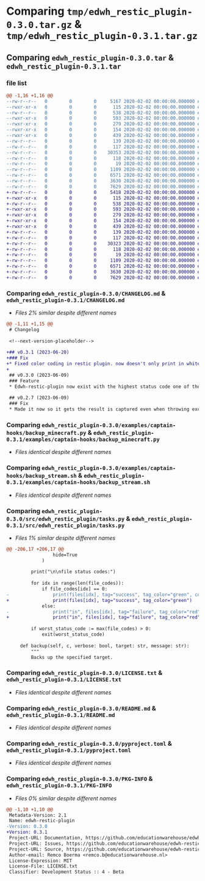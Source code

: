 # Comparing `tmp/edwh_restic_plugin-0.3.0.tar.gz` & `tmp/edwh_restic_plugin-0.3.1.tar.gz`

## Comparing `edwh_restic_plugin-0.3.0.tar` & `edwh_restic_plugin-0.3.1.tar`

### file list

```diff
@@ -1,16 +1,16 @@
--rw-r--r--   0        0        0     5167 2020-02-02 00:00:00.000000 edwh_restic_plugin-0.3.0/CHANGELOG.md
--rwxr-xr-x   0        0        0      115 2020-02-02 00:00:00.000000 edwh_restic_plugin-0.3.0/examples/captain-hooks/backup_files.sh
--rw-r--r--   0        0        0      538 2020-02-02 00:00:00.000000 edwh_restic_plugin-0.3.0/examples/captain-hooks/backup_minecraft.py
--rwxr-xr-x   0        0        0      593 2020-02-02 00:00:00.000000 edwh_restic_plugin-0.3.0/examples/captain-hooks/backup_stream.sh
--rwxr-xr-x   0        0        0      279 2020-02-02 00:00:00.000000 edwh_restic_plugin-0.3.0/examples/captain-hooks/backup_stream_sql.sh
--rwxr-xr-x   0        0        0      154 2020-02-02 00:00:00.000000 edwh_restic_plugin-0.3.0/examples/captain-hooks/restore_files.sh
--rwxr-xr-x   0        0        0      439 2020-02-02 00:00:00.000000 edwh_restic_plugin-0.3.0/examples/captain-hooks/restore_stream.sh
--rw-r--r--   0        0        0      139 2020-02-02 00:00:00.000000 edwh_restic_plugin-0.3.0/src/edwh_restic_plugin/__about__.py
--rw-r--r--   0        0        0      117 2020-02-02 00:00:00.000000 edwh_restic_plugin-0.3.0/src/edwh_restic_plugin/__init__.py
--rw-r--r--   0        0        0    30353 2020-02-02 00:00:00.000000 edwh_restic_plugin-0.3.0/src/edwh_restic_plugin/tasks.py
--rw-r--r--   0        0        0      118 2020-02-02 00:00:00.000000 edwh_restic_plugin-0.3.0/tests/__init__.py
--rw-r--r--   0        0        0       19 2020-02-02 00:00:00.000000 edwh_restic_plugin-0.3.0/.gitignore
--rw-r--r--   0        0        0     1109 2020-02-02 00:00:00.000000 edwh_restic_plugin-0.3.0/LICENSE.txt
--rw-r--r--   0        0        0     6571 2020-02-02 00:00:00.000000 edwh_restic_plugin-0.3.0/README.md
--rw-r--r--   0        0        0     3630 2020-02-02 00:00:00.000000 edwh_restic_plugin-0.3.0/pyproject.toml
--rw-r--r--   0        0        0     7629 2020-02-02 00:00:00.000000 edwh_restic_plugin-0.3.0/PKG-INFO
+-rw-r--r--   0        0        0     5418 2020-02-02 00:00:00.000000 edwh_restic_plugin-0.3.1/CHANGELOG.md
+-rwxr-xr-x   0        0        0      115 2020-02-02 00:00:00.000000 edwh_restic_plugin-0.3.1/examples/captain-hooks/backup_files.sh
+-rw-r--r--   0        0        0      538 2020-02-02 00:00:00.000000 edwh_restic_plugin-0.3.1/examples/captain-hooks/backup_minecraft.py
+-rwxr-xr-x   0        0        0      593 2020-02-02 00:00:00.000000 edwh_restic_plugin-0.3.1/examples/captain-hooks/backup_stream.sh
+-rwxr-xr-x   0        0        0      279 2020-02-02 00:00:00.000000 edwh_restic_plugin-0.3.1/examples/captain-hooks/backup_stream_sql.sh
+-rwxr-xr-x   0        0        0      154 2020-02-02 00:00:00.000000 edwh_restic_plugin-0.3.1/examples/captain-hooks/restore_files.sh
+-rwxr-xr-x   0        0        0      439 2020-02-02 00:00:00.000000 edwh_restic_plugin-0.3.1/examples/captain-hooks/restore_stream.sh
+-rw-r--r--   0        0        0      139 2020-02-02 00:00:00.000000 edwh_restic_plugin-0.3.1/src/edwh_restic_plugin/__about__.py
+-rw-r--r--   0        0        0      117 2020-02-02 00:00:00.000000 edwh_restic_plugin-0.3.1/src/edwh_restic_plugin/__init__.py
+-rw-r--r--   0        0        0    30323 2020-02-02 00:00:00.000000 edwh_restic_plugin-0.3.1/src/edwh_restic_plugin/tasks.py
+-rw-r--r--   0        0        0      118 2020-02-02 00:00:00.000000 edwh_restic_plugin-0.3.1/tests/__init__.py
+-rw-r--r--   0        0        0       19 2020-02-02 00:00:00.000000 edwh_restic_plugin-0.3.1/.gitignore
+-rw-r--r--   0        0        0     1109 2020-02-02 00:00:00.000000 edwh_restic_plugin-0.3.1/LICENSE.txt
+-rw-r--r--   0        0        0     6571 2020-02-02 00:00:00.000000 edwh_restic_plugin-0.3.1/README.md
+-rw-r--r--   0        0        0     3630 2020-02-02 00:00:00.000000 edwh_restic_plugin-0.3.1/pyproject.toml
+-rw-r--r--   0        0        0     7629 2020-02-02 00:00:00.000000 edwh_restic_plugin-0.3.1/PKG-INFO
```

### Comparing `edwh_restic_plugin-0.3.0/CHANGELOG.md` & `edwh_restic_plugin-0.3.1/CHANGELOG.md`

 * *Files 2% similar despite different names*

```diff
@@ -1,11 +1,15 @@
 # Changelog
 
 <!--next-version-placeholder-->
 
+## v0.3.1 (2023-06-20)
+### Fix
+* Fixed color coding in restic plugin. now doesn't only print in white but in set color of the cmd ([`80ad277`](https://github.com/educationwarehouse/edwh-restic-plugin/commit/80ad27717a89c9843b62d002e214493ad428c39c))
+
 ## v0.3.0 (2023-06-09)
 ### Feature
 * Edwh-restic-plugin now exist with the highest status code one of the given shell scripts gave it ([`281f600`](https://github.com/educationwarehouse/edwh-restic-plugin/commit/281f600082cba3853b1bc35efda93ea50ea8f3b5))
 
 ## v0.2.7 (2023-06-09)
 ### Fix
 * Made it now so it gets the result is captured even when throwing exception ([`fad076a`](https://github.com/educationwarehouse/edwh-restic-plugin/commit/fad076aab666925c2bb795a2705500215f7500c5))
```

### Comparing `edwh_restic_plugin-0.3.0/examples/captain-hooks/backup_minecraft.py` & `edwh_restic_plugin-0.3.1/examples/captain-hooks/backup_minecraft.py`

 * *Files identical despite different names*

### Comparing `edwh_restic_plugin-0.3.0/examples/captain-hooks/backup_stream.sh` & `edwh_restic_plugin-0.3.1/examples/captain-hooks/backup_stream.sh`

 * *Files identical despite different names*

### Comparing `edwh_restic_plugin-0.3.0/src/edwh_restic_plugin/tasks.py` & `edwh_restic_plugin-0.3.1/src/edwh_restic_plugin/tasks.py`

 * *Files 1% similar despite different names*

```diff
@@ -206,17 +206,17 @@
                 hide=True
             )
 
         print("\n\nfile status codes:")
 
         for idx in range(len(file_codes)):
             if file_codes[idx] == 0:
-                print(files[idx], tag="success", tag_color="green", color='white')
+                print(files[idx], tag="success", tag_color="green")
             else:
-                print("in", files[idx], tag="failure", tag_color="red", color='white')
+                print("in", files[idx], tag="failure", tag_color="red")
 
         if worst_status_code := max(file_codes) > 0:
             exit(worst_status_code)
 
     def backup(self, c, verbose: bool, target: str, message: str):
         """
         Backs up the specified target.
```

### Comparing `edwh_restic_plugin-0.3.0/LICENSE.txt` & `edwh_restic_plugin-0.3.1/LICENSE.txt`

 * *Files identical despite different names*

### Comparing `edwh_restic_plugin-0.3.0/README.md` & `edwh_restic_plugin-0.3.1/README.md`

 * *Files identical despite different names*

### Comparing `edwh_restic_plugin-0.3.0/pyproject.toml` & `edwh_restic_plugin-0.3.1/pyproject.toml`

 * *Files identical despite different names*

### Comparing `edwh_restic_plugin-0.3.0/PKG-INFO` & `edwh_restic_plugin-0.3.1/PKG-INFO`

 * *Files 0% similar despite different names*

```diff
@@ -1,10 +1,10 @@
 Metadata-Version: 2.1
 Name: edwh-restic-plugin
-Version: 0.3.0
+Version: 0.3.1
 Project-URL: Documentation, https://github.com/educationwarehouse/edwh-restic-plugin#readme
 Project-URL: Issues, https://github.com/educationwarehouse/edwh-restic-plugin/issues
 Project-URL: Source, https://github.com/educationwarehouse/edwh-restic-plugin
 Author-email: Remco Boerma <remco.b@educationwarehouse.nl>
 License-Expression: MIT
 License-File: LICENSE.txt
 Classifier: Development Status :: 4 - Beta
```

